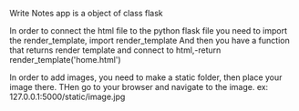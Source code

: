 Write Notes
app is a object of class flask


In order to connect the html file to the python flask file you need to import the render_template, import render_template
And then you have a function that returns render template and connect to html,-return render_template('home.html')

In order to add images, you need to make a static folder, then place your image there. THen
go to your browser and navigate to the image. ex: 127.0.0.1:5000/static/image.jpg